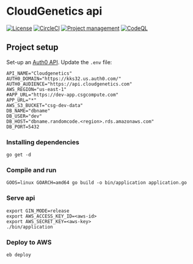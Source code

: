 # CloudGenetics api

[![License](https://img.shields.io/badge/license-Apache--2.0-blue.svg)](https://raw.githubusercontent.com/cityscapelabs/cityscape/develop/LICENSE)
[![CircleCI](https://circleci.com/gh/cloudgenetics/api.svg?style=svg)](https://circleci.com/gh/cloudgenetics/api)
[![Project management](https://img.shields.io/badge/projects-view-ff69b4.svg)](https://github.com/orgs/cloudgenetics/projects/1)
[![CodeQL](https://github.com/cloudgenetics/api/actions/workflows/codeql-analysis.yml/badge.svg)](https://github.com/cloudgenetics/api/actions/workflows/codeql-analysis.yml)

## Project setup
Set-up an [Auth0 API](https://auth0.com/docs/get-started/set-up-apis). Update the `.env` file:

```
API_NAME="Cloudgenetics"
AUTH0_DOMAIN="https://kks32.us.auth0.com/"
AUTH0_AUDIENCE="https://api.cloudgenetics.com"
AWS_REGION="us-east-1"
#APP_URL="https://dev-app.csgcompute.com"
APP_URL="*"
AWS_S3_BUCKET="csg-dev-data"
DB_NAME="dbname"
DB_USER="dev"
DB_HOST="dbname.randomcode.<region>.rds.amazonaws.com"
DB_PORT=5432
```

### Installing dependencies
```
go get -d
```

### Compile and run
```
GOOS=linux GOARCH=amd64 go build -o bin/application application.go
```

### Serve api
```
export GIN_MODE=release
export AWS_ACCESS_KEY_ID=<aws-id>
export AWS_SECRET_KEY=<aws-key>
./bin/application
```

### Deploy to AWS
```
eb deploy
```

